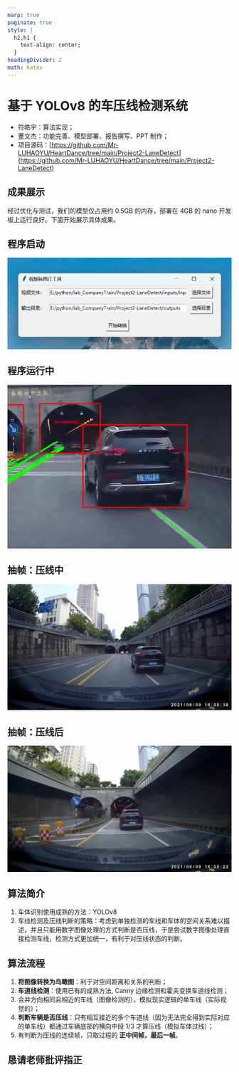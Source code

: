 ```yaml
---
marp: true
paginate: true
style: |
  h2,h1 {
    text-align: center;
  }
headingDivider: 2
math: katex
---
```


# 基于 YOLOv8 的车压线检测系统

- 符皓宇：算法实现；
- 董文杰：功能完善、模型部署、报告撰写、PPT 制作；
- 项目源码：[https://github.com/Mr-LUHAOYU/HeartDance/tree/main/Project2-LaneDetect](https://github.com/Mr-LUHAOYU/HeartDance/tree/main/Project2-LaneDetect)

## 成果展示

经过优化与测试，我们的模型仅占用约 0.5GB 的内存，部署在 4GB 的 nano 开发板上运行良好。下面开始展示具体成果。

## 程序启动

![bg fit left](img-src/lane-detect-1-program-start.png)

## 程序运行中

![bg fit right](img-src/lane-detect-2-program-running.png)

## 抽帧：压线中

![bg fit left](img-src/lane-detect-3-on.jpg)

## 抽帧：压线后

![bg fit right](img-src/lane-detect-4-after.jpg)

## 算法简介

1. 车体识别使用成熟的方法：YOLOv8  
2. 车线检测及压线判断的策略：考虑到单独检测的车线和车体的空间关系难以描述，并且只能用数字图像处理的方式判断是否压线，于是尝试数字图像处理直接检测车线，检测方式更加统一，有利于对压线状态的判断。  

## 算法流程

1. **将图像转换为鸟瞰图**：利于对空间距离和关系的判断；  
2. **车道线检测**：使用已有的成熟方法, Canny 边缘检测和霍夫变换车道线检测；  
3. 合并方向相同且相近的车线（图像检测的），模拟现实逻辑的单车线（实际视觉的）；  
4. **判断车辆是否压线**：只有相互接近的多个车道线（因为无法完全得到实际对应的单车线）都通过车辆底部的横向中段 1/3 才算压线（模拟车体过线）；  
5. 有判断为压线的连续帧，只取过程的 **正中间帧，最后一帧**。

## 恳请老师批评指正
